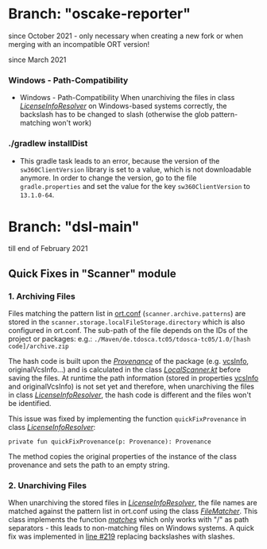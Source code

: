 # Branch: "oscake-reporter"
since October 2021 - only necessary when creating a new fork or when merging with an incompatible ORT version!

since March 2021

### Windows - Path-Compatibility
* Windows - Path-Compatibility
When unarchiving the files in class [*LicenseInfoResolver*](https://github.com/telekom/ort/blob/oscake-reporter/model/src/main/kotlin/licenses/LicenseInfoResolver.kt#L226) on Windows-based systems correctly, the backslash has to be changed to slash (otherwise the glob pattern-matching won't work)

### ./gradlew installDist
* This gradle task leads to an error, because the version of the ` sw360ClientVersion` library is set to a value, which is not downloadable anymore. In order to change the version, go to the file `gradle.properties` and set the value for the key `sw360ClientVersion` to `13.1.0-64`. 

# Branch: "dsl-main"
till end of February 2021

## Quick Fixes in "Scanner" module
### 1. Archiving Files
Files matching the pattern list in [ort.conf](./examples/versionJan2022/ort.conf) (`scanner.archive.patterns`) are stored in the `scanner.storage.localFileStorage.directory` which is also configured in ort.conf. The sub-path of the file depends on the IDs of the project or packages: e.g.: `./Maven/de.tdosca.tc05/tdosca-tc05/1.0/[hash code]/archive.zip`

The hash code is built upon the [*Provenance*](https://github.com/telekom/ort/blob/dsl-main/model/src/main/kotlin/Provenance.kt) of the package (e.g. [vcsInfo](https://github.com/telekom/ort/blob/dsl-main/model/src/main/kotlin/VcsInfo.kt), originalVcsInfo...) and is calculated in the class [*LocalScanner.kt*](https://github.com/telekom/ort/blob/dsl-main/scanner/src/main/kotlin/LocalScanner.kt#L432) before saving the files. At runtime the path information (stored in properties [vcsInfo](https://github.com/telekom/ort/blob/dsl-main/model/src/main/kotlin/VcsInfo.kt) and originalVcsInfo) is not set yet and therefore, when unarchiving the files in class [*LicenseInfoResolver*](https://github.com/telekom/ort/blob/dsl-main/model/src/main/kotlin/licenses/LicenseInfoResolver.kt#L213), the hash code is different and the files won't be identified.

This issue was fixed by implementing the function `quickFixProvenance` in class [*LicenseInfoResolver*](https://github.com/telekom/ort/blob/dsl-main/model/src/main/kotlin/licenses/LicenseInfoResolver.kt#L257):

```private fun quickFixProvenance(p: Provenance): Provenance```

The method copies the original properties of the instance of the class provenance and sets the path to an empty string.

### 2. Unarchiving Files
When unarchiving the stored files in [*LicenseInfoResolver*](https://github.com/telekom/ort/blob/dsl-main/model/src/main/kotlin/licenses/LicenseInfoResolver.kt#L219), the file names are matched against the pattern list in ort.conf using the class [*FileMatcher*](https://github.com/telekom/ort/blob/dsl-main/utils/src/main/kotlin/FileMatcher.kt). This class implements the function [*matches*](https://github.com/telekom/ort/blob/dsl-main/utils/src/main/kotlin/FileMatcher.kt#L50) which only works with "/" as path separators - this leads to non-matching files on Windows systems. A quick fix was implemented in [line #219]((https://github.com/telekom/ort/blob/dsl-main/model/src/main/kotlin/licenses/LicenseInfoResolver.kt#L219)) replacing backslashes with slashes.

